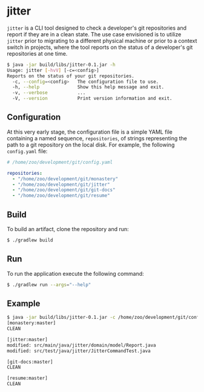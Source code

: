 # jitter

`jitter` is a CLI tool designed to check a developer's git repositories and report if they are in a clean state. The use case envisioned is to utilize `jitter` prior to migrating to a different physical machine or prior to a context switch in projects, where the tool reports on the status of a developer's git repositories at one time.

```bash
$ java -jar build/libs/jitter-0.1.jar -h
Usage: jitter [-hvV] [-c=<config>]
Reports on the status of your git repositories.
  -c, --config=<config>   The configuration file to use.
  -h, --help              Show this help message and exit.
  -v, --verbose           ...
  -V, --version           Print version information and exit.
  ```

## Configuration

At this very early stage, the configuration file is a simple YAML file containing a named sequence, `repositories`, of strings representing the path to a git repository on the local disk. For example, the following `config.yaml` file:

```yaml
# /home/zoo/development/git/config.yaml

repositories:
  - "/home/zoo/development/git/monastery"
  - "/home/zoo/development/git/jitter"
  - "/home/zoo/development/git/git-docs"
  - "/home/zoo/development/git/resume"
```

## Build

To build an artifact, clone the repository and run:

```bash
$ ./gradlew build
```

## Run

To run the application execute the following command:

```bash
$ ./gradlew run --args="--help"
```

## Example

```bash
$ java -jar build/libs/jitter-0.1.jar -c /home/zoo/development/git/config.yaml
[monastery:master]
CLEAN

[jitter:master]
modified: src/main/java/jitter/domain/model/Report.java
modified: src/test/java/jitter/JitterCommandTest.java

[git-docs:master]
CLEAN

[resume:master]
CLEAN
```


